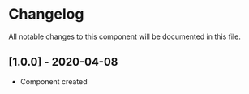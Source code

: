# Changelog
All notable changes to this component will be documented in this file.

## [1.0.0] - 2020-04-08
- Component created
